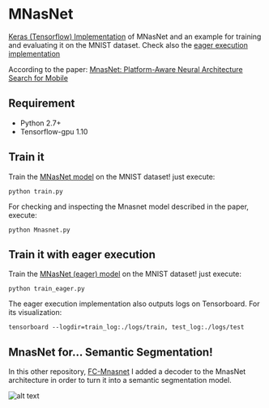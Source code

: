 # MNasNet
[Keras (Tensorflow) Implementation](https://github.com/Shathe/MNasNet-Keras-Tensorflow/blob/master/Mnasnet.py) of MNasNet and an example for training and evaluating it on the MNIST dataset. 
Check also the [eager execution implementation](https://github.com/Shathe/MNasNet-Keras-Tensorflow/blob/master/MnasnetEager.py)

According to the paper: [MnasNet: Platform-Aware Neural Architecture Search for Mobile](https://arxiv.org/pdf/1807.11626.pdf)

## Requirement
* Python 2.7+
* Tensorflow-gpu 1.10

## Train it
Train the [MNasNet model](https://github.com/Shathe/MNasNet-Keras-Tensorflow/blob/master/Mnasnet.py) on the MNIST dataset! just execute:
```
python train.py
```
For checking and inspecting the Mnasnet model described in the paper, execute:
```
python Mnasnet.py
```



## Train it with eager execution
Train the [MNasNet (eager) model](https://github.com/Shathe/MNasNet-Keras-Tensorflow/blob/master/MnasnetEager.py) on the MNIST dataset! just execute:

```
python train_eager.py
```

The eager execution implementation also outputs logs on Tensorboard. For its visualization:
```
tensorboard --logdir=train_log:./logs/train, test_log:./logs/test
```

## MnasNet for... Semantic Segmentation!
In this other repository, [FC-Mnasnet](https://github.com/Shathe/Semantic-Segmentation-Tensorflow-Eager) I added a decoder to the MnasNet architecture in order to turn it into a semantic segmentation model.



![alt text](https://github.com/Shathe/MNasNet-Keras-Tensorflow/raw/master/mnasnet.png)

